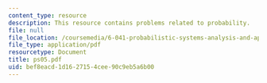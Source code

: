 ```yaml
---
content_type: resource
description: This resource contains problems related to probability.
file: null
file_location: /coursemedia/6-041-probabilistic-systems-analysis-and-applied-probability-spring-2006/bef8eacd1d1627154cee90c9eb5a6b00_ps05.pdf
file_type: application/pdf
resourcetype: Document
title: ps05.pdf
uid: bef8eacd-1d16-2715-4cee-90c9eb5a6b00
---
```

